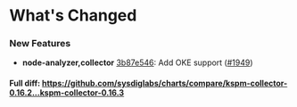 # What's Changed

### New Features
- **node-analyzer,collector** [3b87e546](https://github.com/sysdiglabs/charts/commit/3b87e5469de26664b5871df3c2f71f212ffea6d1): Add OKE support ([#1949](https://github.com/sysdiglabs/charts/issues/1949))
#### Full diff: https://github.com/sysdiglabs/charts/compare/kspm-collector-0.16.2...kspm-collector-0.16.3
